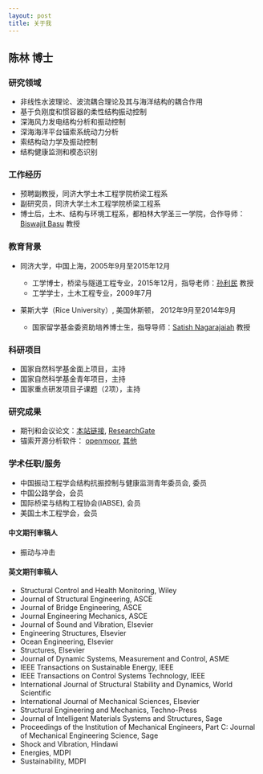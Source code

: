 ```yaml
---
layout: post
title: 关于我
---
```


## 陈林 博士

### 研究领域

-	非线性水波理论、波流耦合理论及其与海洋结构的耦合作用
- 基于负刚度和惯容器的柔性结构振动控制
-	深海风力发电结构分析和振动控制
-	深海海洋平台锚索系统动力分析
-	索结构动力学及振动控制
-	结构健康监测和模态识别

### 工作经历
- 预聘副教授，同济大学土木工程学院桥梁工程系
- 副研究员，同济大学土木工程学院桥梁工程系
- 博士后，土木、结构与环境工程系，都柏林大学圣三一学院，合作导师：[Biswajit Basu](http://people.tcd.ie/Profile?Username=basub) 教授

### 教育背景

- 同济大学，中国上海，2005年9月至2015年12月
  *	工学博士，桥梁与隧道工程专业，2015年12月，指导老师：[孙利民](https://shmc.tongji.edu.cn/) 教授
  *	工学学士，土木工程专业，2009年7月

- 莱斯大学（Rice University）, 美国休斯顿， 2012年9月至2014年9月
  *	国家留学基金委资助培养博士生，指导导师：[Satish Nagarajaiah](http://satishnagarajaiah.rice.edu/) 教授

### 科研项目
- 国家自然科学基金面上项目，主持
- 国家自然科学基金青年项目，主持
- 国家重点研发项目子课题（2项），主持

### 研究成果

- 期刊和会议论文：[本站链接](http://chenllab.com/publications/), [ResearchGate](https://www.researchgate.net/profile/Lin_Chen96)
- 锚索开源分析软件： [openmoor](http://openmoor.org/), [其他](https://github.com/chen-lin)

### 学术任职/服务
- 中国振动工程学会结构抗振控制与健康监测青年委员会, 委员
- 中国公路学会，会员
- 国际桥梁与结构工程协会(IABSE), 会员
- 美国土木工程学会，会员

#### 中文期刊审稿人
- 振动与冲击

#### 英文期刊审稿人
-	Structural Control and Health Monitoring, Wiley
-	Journal of Structural Engineering, ASCE
-	Journal of Bridge Engineering, ASCE
-	Journal Engineering Mechanics, ASCE
-	Journal of Sound and Vibration, Elsevier
-	Engineering Structures, Elsevier
- Ocean Engineering, Elsevier
- Structures, Elsevier
-	Journal of Dynamic Systems, Measurement and Control, ASME
-	IEEE Transactions on Sustainable Energy, IEEE
-	IEEE Transactions on Control Systems Technology, IEEE
-	International Journal of Structural Stability and Dynamics, World Scientific
- International Journal of Mechanical Sciences, Elsevier
- Structural Engineering and Mechanics, Techno-Press
- Journal of Intelligent Materials Systems and Structures, Sage
- Proceedings of the Institution of Mechanical Engineers, Part C: Journal of Mechanical Engineering Science, Sage
- Shock and Vibration, Hindawi
- Energies, MDPI
- Sustainability, MDPI

